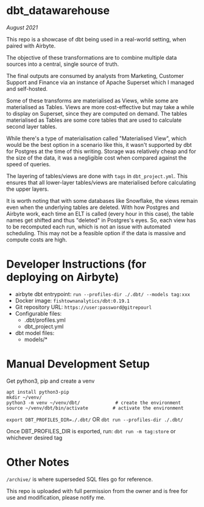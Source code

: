 # dbt_datawarehouse
*August 2021*

This repo is a showcase of dbt being used in a real-world setting, when paired with Airbyte.

The objective of these transformations are to combine multiple data sources into a central, single source of truth.

The final outputs are consumed by analysts from Marketing, Customer Support and Finance via an instance of Apache Superset which I managed and self-hosted.

Some of these transforms are materialised as Views, while some are materialised as Tables. Views are more cost-effective but may take a while to display on Superset, since they are computed on demand. The tables materialised as Tables are some core tables that are used to calculate second layer tables.

While there's a type of materialisation called "Materialised View", which would be the best option in a scenario like this, it wasn't supported by dbt for Postgres at the time of this writing. Storage was relatively cheap and for the size of the data, it was a negligible cost when compared against the speed of queries.

The layering of tables/views are done with `tags` in `dbt_project.yml`. This ensures that all lower-layer tables/views are materialised before calculating the upper layers.

It is worth noting that with some databases like Snowflake, the views remain even when the underlying tables are deleted. With how Postgres and Airbyte work, each time an ELT is called (every hour in this case), the table names get shifted and thus "deleted" in Postgres's eyes. So, each view has to be recomputed each run, which is not an issue with automated scheduling. This may not be a feasible option if the data is massive and compute costs are high.




# Developer Instructions (for deploying on Airbyte)

- airbyte dbt entrypoint: `run --profiles-dir ./.dbt/ --models tag:xxx`
- Docker image: `fishtownanalytics/dbt:0.19.1`
- Git repository URL: `https://user:password@gitrepourl`
- Configurable files:
  - .dbt/profiles.yml
  - dbt_project.yml
- dbt model files:
  - models/*



# Manual Development Setup

Get python3, pip and create a venv
```
apt install python3-pip
mkdir ~/venv/
python3 -m venv ~/venv/dbt/             # create the environment
source ~/venv/dbt/bin/activate         # activate the environment
```

`export DBT_PROFILES_DIR=./.dbt/`
OR
`dbt run --profiles-dir ./.dbt/`

Once DBT_PROFILES_DIR is exported, run:
`dbt run -m tag:store`
or whichever desired tag



# Other Notes

`/archive/` is where superseded SQL files go for reference.

This repo is uploaded with full permission from the owner and is free for use and modification, please notify me.